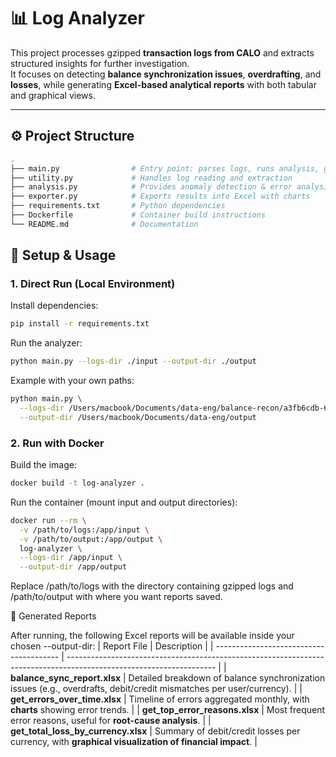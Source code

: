 # 📊 Log Analyzer  

This project processes gzipped **transaction logs from CALO** and extracts structured insights for further investigation.  
It focuses on detecting **balance synchronization issues**, **overdrafting**, and **losses**, while generating **Excel-based analytical reports** with both tabular and graphical views.  

---

## ⚙️ Project Structure  

```bash
.
├── main.py                # Entry point: parses logs, runs analysis, generates reports
├── utility.py             # Handles log reading and extraction
├── analysis.py            # Provides anomaly detection & error analysis
├── exporter.py            # Exports results into Excel with charts
├── requirements.txt       # Python dependencies
├── Dockerfile             # Container build instructions
└── README.md              # Documentation
```

## 🚀 Setup & Usage

### 1. Direct Run (Local Environment)
Install dependencies:
```BASh
pip install -r requirements.txt
```

Run the analyzer:
```bash
python main.py --logs-dir ./input --output-dir ./output
```
Example with your own paths:
```bash
python main.py \
  --logs-dir /Users/macbook/Documents/data-eng/balance-recon/a3fb6cdb-607b-469f-8f8a-ec4792e827cb \
  --output-dir /Users/macbook/Documents/data-eng/output
```

### 2. Run with Docker

Build the image:

```bash
docker build -t log-analyzer .
```

Run the container (mount input and output directories):
```bash
docker run --rm \
  -v /path/to/logs:/app/input \
  -v /path/to/output:/app/output \
  log-analyzer \
  --logs-dir /app/input \
  --output-dir /app/output
```

Replace /path/to/logs with the directory containing gzipped logs and /path/to/output with where you want reports saved.


📑 Generated Reports

After running, the following Excel reports will be available inside your chosen --output-dir:
| Report File                             | Description                                                                                                         |
| --------------------------------------- | ------------------------------------------------------------------------------------------------------------------- |
| **balance\_sync\_report.xlsx**          | Detailed breakdown of balance synchronization issues (e.g., overdrafts, debit/credit mismatches per user/currency). |
| **get\_errors\_over\_time.xlsx**        | Timeline of errors aggregated monthly, with **charts** showing error trends.                                        |
| **get\_top\_error\_reasons.xlsx**       | Most frequent error reasons, useful for **root-cause analysis**.                                                    |
| **get\_total\_loss\_by\_currency.xlsx** | Summary of debit/credit losses per currency, with **graphical visualization of financial impact**.                  |
